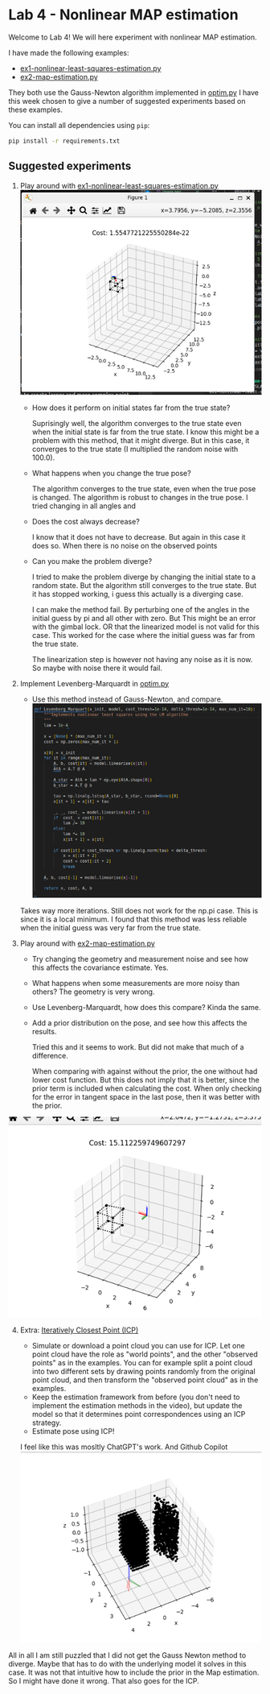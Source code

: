 # Lab 4 - Nonlinear MAP estimation
Welcome to Lab 4!
We will here experiment with nonlinear MAP estimation.

I have made the following examples:
  - [ex1-nonlinear-least-squares-estimation.py](ex1-nonlinear-least-squares-estimation.py)
  - [ex2-map-estimation.py](ex2-map-estimation.py)

They both use the Gauss-Newton algorithm implemented in [optim.py](optim.py)
I have this week chosen to give a number of suggested experiments based on these examples.

You can install all dependencies using `pip`:
```bash
pip install -r requirements.txt
```

## Suggested experiments
1. Play around with [ex1-nonlinear-least-squares-estimation.py](ex1-nonlinear-least-squares-estimation.py)
  ![alt text](image-3.png)

    - How does it perform on initial states far from the true state?

      Suprisingly well, the algorithm converges to the true state even when the initial state is far from the true state. I know this might be a problem with this method, that it might diverge. But in this case, it converges to the true state (I multiplied the random noise with 100.0).

    - What happens when you change the true pose?
      
      The algorithm converges to the true state, even when the true pose is changed. The algorithm is robust to changes in the true pose. I tried changing in all angles and 


    - Does the cost always decrease?

      I know that it does not have to decrease. But again in this case it does so. 
      When there is no noise on the observed points


    - Can you make the problem diverge?

      I tried to make the problem diverge by changing the initial state to a random state. But the algorithm still converges to the true state. But it has stopped working, i guess this actually is a diverging case.

      I can make the method fail. By perturbing one of the angles in the initial guess by pi and all other with zero. But This might be an error with the gimbal lock. OR that the linearized model is not valid for this case. This worked for the case where the initial guess was far from the true state.

      The linearization step is however not having any noise as it is now. So maybe with noise there it would fail.


    
2. Implement Levenberg-Marquardt in [optim.py](optim.py)
     - Use this method instead of Gauss-Newton, and compare.
    ![alt text](image-2.png)

    Takes way more iterations. Still does not work for the np.pi case. This is since it is a local minimum. 
    I found that this method was less reliable when the initial guess was very far from the true state. 

3.  Play around with [ex2-map-estimation.py](ex2-map-estimation.py)
     - Try changing the geometry and measurement noise and see how this affects the covariance estimate.
       Yes. 
     - What happens when some measurements are more noisy than others?
        The geometry is very wrong. 

     - Use Levenberg-Marquardt, how does this compare?
        Kinda the same. 

     - Add a prior distribution on the pose, and see how this affects the results.

        Tried this and it seems to work. But did not make that much of a difference.

        When comparing with against without the prior, the one without had lower cost function. But this does not imply that it is better, since the prior term is included when calculating the cost. When only checking for the error in tangent space in the last pose, then it was better with the prior.

  ![alt text](image-1.png)

 4. Extra: [Iteratively Closest Point (ICP)](https://www.youtube.com/watch?v=djnd502836w)
     - Simulate or download a point cloud you can use for ICP.
       Let one point cloud have the role as "world points", and the other "observed points" as in the examples.
       You can for example split a point cloud into two different sets by drawing points randomly
       from the original point cloud, and then transform the "observed point cloud" as in the examples. 
     - Keep the estimation framework from before (you don't need to implement the estimation methods in the video),
       but update the model so that it determines point correspondences using an ICP strategy.
     - Estimate pose using ICP!

     I feel like this was mosltly ChatGPT's work. And Github Copilot ![alt text](image.png)

All in all I am still puzzled that I did not get the Gauss Newton method to diverge. Maybe that has to do with the underlying model it solves in this case. It was not that intuitive how to include the prior in the Map estimation. So I might have done it wrong. That also goes for the ICP. 